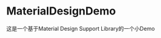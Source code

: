 # MaterialDesignDemo
这是一个基于Material Design Support Library的一个小Demo
[](http://upload-images.jianshu.io/upload_images/623504-6faff3933cbdc60b.png?imageMogr2/auto-orient/strip|imageView2/2/w/1240)
[](http://upload-images.jianshu.io/upload_images/623504-a41e2b7a17ece6fb.png?imageMogr2/auto-orient/strip|imageView2/2/w/1240)
